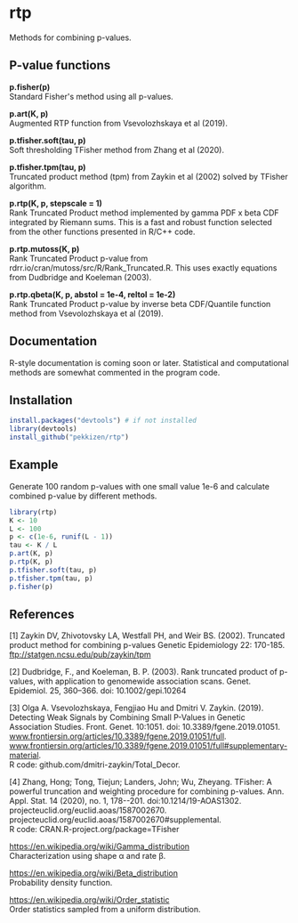 
# rtp  

Methods for combining p-values.

## P-value functions

**p.fisher(p)**  
Standard Fisher's method using all p-values.  

**p.art(K, p)**  
Augmented RTP function from Vsevolozhskaya et al (2019).  

**p.tfisher.soft(tau, p)**  
Soft thresholding TFisher method from Zhang et al (2020).  

**p.tfisher.tpm(tau, p)**  
Truncated product method (tpm) from Zaykin et al (2002)
solved by TFisher algorithm.  

**p.rtp(K, p, stepscale = 1)**  
Rank Truncated Product method implemented by gamma PDF x beta CDF
integrated by Riemann sums.
This is a fast and robust function selected from
the other functions presented in R/C++ code.

**p.rtp.mutoss(K, p)**  
Rank Truncated Product p-value from
rdrr.io/cran/mutoss/src/R/Rank_Truncated.R. This uses exactly equations
from Dudbridge and Koeleman (2003).

**p.rtp.qbeta(K, p, abstol = 1e-4, reltol = 1e-2)**  
Rank Truncated Product p-value by
inverse beta CDF/Quantile function method from Vsevolozhskaya et al (2019).

## Documentation

R-style documentation is coming soon or later. Statistical and computational methods
are somewhat commented in the program code.

## Installation

```R
install.packages("devtools") # if not installed
library(devtools)
install_github("pekkizen/rtp")
```

## Example

Generate 100 random p-values with one small value 1e-6 and calculate
combined p-value by different methods.

```R
library(rtp)
K <- 10
L <- 100
p <- c(1e-6, runif(L - 1))
tau <- K / L
p.art(K, p)
p.rtp(K, p)
p.tfisher.soft(tau, p)
p.tfisher.tpm(tau, p)
p.fisher(p)
```

## References

[1] Zaykin DV, Zhivotovsky LA, Westfall PH, and Weir BS. (2002).
Truncated product method for combining p-values
Genetic Epidemiology 22: 170-185.
ftp://statgen.ncsu.edu/pub/zaykin/tpm  

[2] Dudbridge, F., and Koeleman, B. P. (2003).
Rank truncated product of p-values, with application to genomewide association scans.
Genet. Epidemiol. 25, 360–366. doi: 10.1002/gepi.10264  

[3] Olga A. Vsevolozhskaya, Fengjiao Hu and Dmitri V. Zaykin. (2019). Detecting Weak Signals by Combining Small P-Values in Genetic Association Studies.
Front. Genet. 10:1051. doi: 10.3389/fgene.2019.01051.  
www.frontiersin.org/articles/10.3389/fgene.2019.01051/full. www.frontiersin.org/articles/10.3389/fgene.2019.01051/full#supplementary-material.  
R code: github.com/dmitri-zaykin/Total_Decor.  

[4] Zhang, Hong; Tong, Tiejun; Landers, John; Wu, Zheyang. TFisher: A powerful truncation and weighting procedure for combining p-values. Ann. Appl. Stat. 14 (2020), no. 1, 178--201. doi:10.1214/19-AOAS1302.  
projecteuclid.org/euclid.aoas/1587002670.
projecteuclid.org/euclid.aoas/1587002670#supplemental.  
R code: CRAN.R-project.org/package=TFisher

https://en.wikipedia.org/wiki/Gamma_distribution  
Characterization using shape α and rate β.

https://en.wikipedia.org/wiki/Beta_distribution  
Probability density function.

https://en.wikipedia.org/wiki/Order_statistic  
Order statistics sampled from a uniform distribution.  
